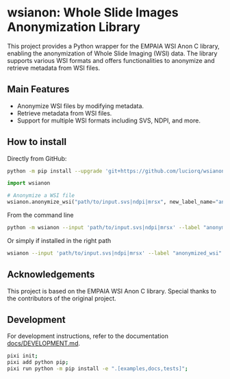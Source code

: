 # wsianon: Whole Slide Images Anonymization Library

This project provides a Python wrapper for the EMPAIA WSI Anon C library,
enabling the anonymization of Whole Slide Imaging (WSI) data. The library
supports various WSI formats and offers functionalities to anonymize and
retrieve metadata from WSI files.

## Main Features

- Anonymize WSI files by modifying metadata.
- Retrieve metadata from WSI files.
- Support for multiple WSI formats including SVS, NDPI, and more.


## How to install

Directly from GitHub:

```bash
python -m pip install --upgrade 'git+https://github.com/luciorq/wsianon.git'
```

```python
import wsianon

# Anonymize a WSI file
wsianon.anonymize_wsi("path/to/input.svs|ndpi|mrsx", new_label_name="anonymized_wsi")
```

From the command line

```bash
python -m wsianon --input 'path/to/input.svs|ndpi|mrsx' --label "anonymized_wsi"
```

Or simply if installed in the right path

```bash
wsianon --input 'path/to/input.svs|ndpi|mrsx' --label "anonymized_wsi"
```

## Acknowledgements

This project is based on the EMPAIA WSI Anon C library. Special thanks to the contributors of the original project.

## Development

For development instructions,
refer to the documentation [docs/DEVELOPMENT.md](./docs/DEVELOPMENT.md).

```bash
pixi init;
pixi add python pip;
pixi run python -m pip install -e ".[examples,docs,tests]";
```